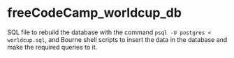 # freeCodeCamp_worldcup_db

SQL file to rebuild the database with the command `psql -U postgres < worldcup.sql`, and Bourne shell scripts to insert the data in the database and make the required queries to it.